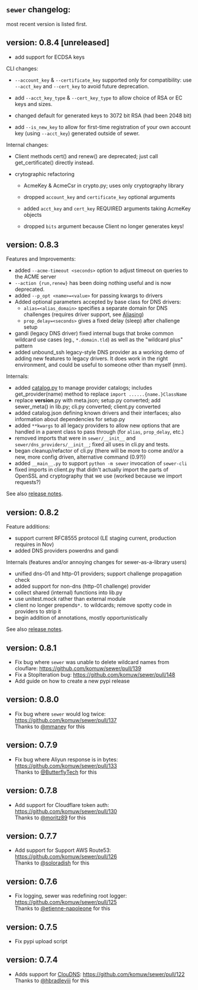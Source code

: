 ## `sewer` changelog:
most recent version is listed first.   

## **version:** 0.8.4 [unreleased]

- add support for ECDSA keys

CLI changes:

- `--account_key` & `--certificate_key` supported only for compatibility:
  use `--acct_key` and `--cert_key` to avoid future deprecation.

- add `--acct_key_type` & `--cert_key_type` to allow choice of RSA or EC
  keys and sizes.

- changed default for generated keys to 3072 bit RSA (had been 2048 bit)

- add `--is_new_key` to allow for first-time registration of your own
  account key (using `--acct_key`) generated outside of sewer.

Internal changes:

- Client methods cert() and renew() are deprecated; just call
  get_certificate() directly instead.

- crytographic refactoring

  - AcmeKey & AcmeCsr in crypto.py; uses only cryptography library

  - dropped `account_key` and `certificate_key` optional arguments

  - added `acct_key` and `cert_key` REQUIRED arguments taking AcmeKey objects

  - dropped `bits` argument because Client no longer generates keys!

## **version:** 0.8.3

Features and Improvements:
- added `--acme-timeout <seconds>` option to adjust timeout on queries to
  the ACME server
- `--action {run,renew}` has been doing nothing useful and is now deprecated.
- added `--p_opt <name>=<value>` for passing kwargs to drivers
- Added optional parameters accepted by base class for DNS drivers:
  - `alias=<alias_domain>` specifies a separate domain for DNS challenges
    (requires driver support, see [Aliasing](Aliasing))
  - `prop_delay=<seconds>` gives a fixed delay (sleep) after challenge setup
- gandi (legacy DNS driver) fixed internal bugs that broke common wildcard
  use cases (eg., `*.domain.tld`) as well as the "wildcard plus" pattern
- added unbound_ssh legacy-style DNS provider as a working demo of adding
  new features to legacy drivers.  It does work in the right environment, and
  could be useful to someone other than myself (mm).

Internals:
- added [catalog.py](catalog) to manage provider catalogs; includes
  get_provider(name) method to replace `import ......{name.}ClassName`
- replace __version__.py with meta.json; setup.py converted; add sewer_meta()
  in lib.py; cli.py converted; client.py converted
- added catalog.json defining known drivers and their interfaces; also
  information about dependencies for setup.py
- added `**kwargs` to all legacy providers to allow new options that are
  handled in a parent class to pass through (for `alias`, `prop_delay`, etc.)
- removed imports that were in `sewer/__init__` and
  `sewer/dns_providers/__init__`; fixed all uses in cli.py and tests.
- began cleanup/refactor of cli.py (there will be more to come and/or a new,
  more config driven, alternative command (0.9?))
- added `__main__.py` to support `python -m sewer` invocation of `sewer-cli`
- fixed imports in client.py that didn't actually import the parts of
  OpenSSL and cryptography that we use (worked because we import requests?)

See also [release notes](notes/0.8.3-notes).

## **version:** 0.8.2
Feature additions:

- support current RFC8555 protocol (LE staging current, production requires in Nov)
- added DNS providers powerdns and gandi

Internals (features and/or annoying changes for sewer-as-a-library users)

- unified dns-01 and http-01 providers; support challenge propagation check
- added support for non-dns (http-01 challenge) provider
- collect shared (internal) functions into lib.py
- use unitest.mock rather than external module
- client no longer prepends`*.` to wildcards; remove spotty code in providers to strip it
- begin addition of annotations, mostly opportunistically

See also [release notes](notes/0.8.2-notes).

## **version:** 0.8.1
- Fix bug where `sewer` was unable to delete wildcard names from clouflare: https://github.com/komuw/sewer/pull/139    
- Fix a StopIteration bug: https://github.com/komuw/sewer/pull/148   
- Add guide on how to create a new pypi release

## **version:** 0.8.0
- Fix bug where `sewer` would log twice: https://github.com/komuw/sewer/pull/137  
  Thanks to [@mmaney](https://github.com/mmaney) for this

## **version:** 0.7.9
- Fix bug where Aliyun response is in bytes: https://github.com/komuw/sewer/pull/133     
  Thanks to [@ButterflyTech](https://github.com/ButterflyTech) for this   

## **version:** 0.7.8
- Add support for Cloudflare token auth: https://github.com/komuw/sewer/pull/130       
  Thanks to [@moritz89](https://github.com/moritz89) for this   

## **version:** 0.7.7
- Add support for Support AWS Route53: https://github.com/komuw/sewer/pull/126      
  Thanks to [@soloradish](https://github.com/soloradish) for this

## **version:** 0.7.6
- Fix logging, sewer was redefining root logger: https://github.com/komuw/sewer/pull/125  
  Thanks to [@etienne-napoleone](https://github.com/etienne-napoleone) for this

## **version:** 0.7.5
- Fix pypi upload script

## **version:** 0.7.4
- Adds support for [ClouDNS](https://www.cloudns.net/): https://github.com/komuw/sewer/pull/122   
   Thanks to [@hbradleyiii](https://github.com/hbradleyiii) for this  
